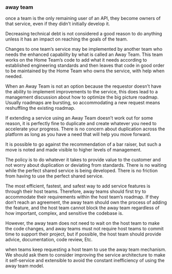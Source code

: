 
### away team

once a team is the only remaining user of an API, they become owners of that service, even if they didn’t initially develop it.

Decreasing technical debt is not considered a good reason to do anything unless it has an impact on reaching the goals of the team.

Changes to one team’s service may be implemented by another team who needs the enhanced capability by what is called an Away Team. This team works on the Home Team’s code to add what it needs according to established engineering standards and then leaves that code in good order to be maintained by the Home Team who owns the service, with help when needed.

When an Away Team is not an option because the requestor doesn’t have the ability to implement improvements to the service, this does lead to a management discussion about how to optimize the big picture roadmap. Usually roadmaps are bursting, so accommodating a new request means reshuffling the existing roadmap.

If extending a service using an Away Team doesn’t work out for some reason, it is perfectly fine to duplicate and create whatever you need to accelerate your progress. There is no concern about duplication across the platform as long as you have a need that will help you move forward.

It is possible to go against the recommendation of a bar raiser, but such a move is noted and made visible to higher levels of management.

The policy is to do whatever it takes to provide value to the customer and not worry about duplication or deviating from standards. There is no waiting while the perfect shared service is being developed. There is no friction from having to use the perfect shared service.

The most efficient, fastest, and safest way to add service features is through their host teams. Therefore, away teams should first try to accommodate their requirements within the host team’s roadmap. If they don’t reach an agreement, the away team should own the process of adding the feature, and the host team cannot block the away team regardless of how important, complex, and sensitive the codebase is.

 However, the away team does not need to wait on the host team to make the code changes, and away teams must not require host teams to commit time to support their project, but if possible, the host team should provide advice, documentation, code review, Etc.

when teams keep requesting a host team to use the away team mechanism. We should ask them to consider improving the service architecture to make it self-service and extensible to avoid the constant inefficiency of using the away team model.

